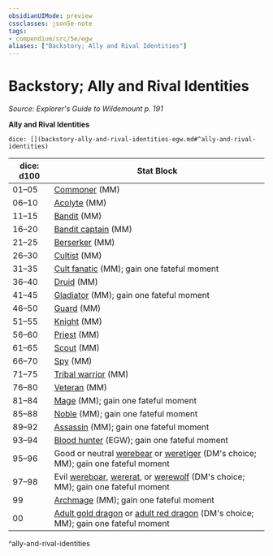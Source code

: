 ```yaml
---
obsidianUIMode: preview
cssclasses: json5e-note
tags:
- compendium/src/5e/egw
aliases: ["Backstory; Ally and Rival Identities"]
---
```

# Backstory; Ally and Rival Identities
*Source: Explorer's Guide to Wildemount p. 191* 

**Ally and Rival Identities**

`dice: [](backstory-ally-and-rival-identities-egw.md#^ally-and-rival-identities)`

| dice: d100 | Stat Block |
|------------|------------|
| 01–05 | [Commoner](/3-Mechanics/CLI/bestiary/humanoid/commoner.md) (MM) |
| 06–10 | [Acolyte](/3-Mechanics/CLI/bestiary/humanoid/acolyte.md) (MM) |
| 11–15 | [Bandit](/3-Mechanics/CLI/bestiary/humanoid/bandit.md) (MM) |
| 16–20 | [Bandit captain](/3-Mechanics/CLI/bestiary/humanoid/bandit-captain.md) (MM) |
| 21–25 | [Berserker](/3-Mechanics/CLI/bestiary/humanoid/berserker.md) (MM) |
| 26–30 | [Cultist](/3-Mechanics/CLI/bestiary/humanoid/cultist.md) (MM) |
| 31–35 | [Cult fanatic](/3-Mechanics/CLI/bestiary/humanoid/cult-fanatic.md) (MM); gain one fateful moment |
| 36–40 | [Druid](/3-Mechanics/CLI/bestiary/humanoid/druid.md) (MM) |
| 41–45 | [Gladiator](/3-Mechanics/CLI/bestiary/humanoid/gladiator.md) (MM); gain one fateful moment |
| 46–50 | [Guard](/3-Mechanics/CLI/bestiary/humanoid/guard.md) (MM) |
| 51–55 | [Knight](/3-Mechanics/CLI/bestiary/humanoid/knight.md) (MM) |
| 56–60 | [Priest](/3-Mechanics/CLI/bestiary/humanoid/priest.md) (MM) |
| 61–65 | [Scout](/3-Mechanics/CLI/bestiary/humanoid/scout.md) (MM) |
| 66–70 | [Spy](/3-Mechanics/CLI/bestiary/humanoid/spy.md) (MM) |
| 71–75 | [Tribal warrior](/3-Mechanics/CLI/bestiary/humanoid/tribal-warrior.md) (MM) |
| 76–80 | [Veteran](/3-Mechanics/CLI/bestiary/humanoid/veteran.md) (MM) |
| 81–84 | [Mage](/3-Mechanics/CLI/bestiary/humanoid/mage.md) (MM); gain one fateful moment |
| 85–88 | [Noble](/3-Mechanics/CLI/bestiary/humanoid/noble.md) (MM); gain one fateful moment |
| 89–92 | [Assassin](/3-Mechanics/CLI/bestiary/humanoid/assassin.md) (MM); gain one fateful moment |
| 93–94 | [Blood hunter](/3-Mechanics/CLI/bestiary/humanoid/blood-hunter-egw.md) (EGW); gain one fateful moment |
| 95–96 | Good or neutral [werebear](/3-Mechanics/CLI/bestiary/humanoid/werebear.md) or [weretiger](/3-Mechanics/CLI/bestiary/humanoid/weretiger.md) (DM's choice; MM); gain one fateful moment |
| 97–98 | Evil [wereboar](/3-Mechanics/CLI/bestiary/humanoid/wereboar.md), [wererat](/3-Mechanics/CLI/bestiary/humanoid/wererat.md), or [werewolf](/3-Mechanics/CLI/bestiary/humanoid/werewolf.md) (DM's choice; MM); gain one fateful moment |
| 99 | [Archmage](/3-Mechanics/CLI/bestiary/humanoid/archmage.md) (MM); gain one fateful moment |
| 00 | [Adult gold dragon](/3-Mechanics/CLI/bestiary/dragon/adult-gold-dragon.md) or [adult red dragon](/3-Mechanics/CLI/bestiary/dragon/adult-red-dragon.md) (DM's choice; MM); gain one fateful moment |
^ally-and-rival-identities